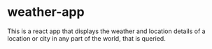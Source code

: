 # weather-app
This is a react app that displays the weather and location details of a location or city in any part of the world, that is queried.
